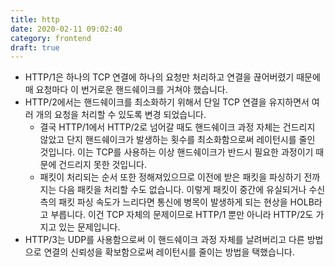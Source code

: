 ```yaml
---
title: http
date: 2020-02-11 09:02:40
category: frontend
draft: true
---
```


- HTTP/1은 하나의 TCP 연결에 하나의 요청만 처리하고 연결을 끊어버렸기 때문에 매 요청마다 이 번거로운 핸드쉐이크를 거쳐야 했습니다.
- HTTP/2에서는 핸드쉐이크를 최소화하기 위해서 단일 TCP 연결을 유지하면서 여러 개의 요청을 처리할 수 있도록 변경 되었습니다.
  - 결국 HTTP/1에서 HTTP/2로 넘어갈 때도 핸드쉐이크 과정 자체는 건드리지 않았고 단지 핸드쉐이크가 발생하는 횟수를 최소화함으로써 레이턴시를 줄인 것입니다. 이는 TCP를 사용하는 이상 핸드쉐이크가 반드시 필요한 과정이기 때문에 건드리지 못한 것입니다.
  - 패킷이 처리되는 순서 또한 정해져있으므로 이전에 받은 패킷을 파싱하기 전까지는 다음 패킷을 처리할 수도 없습니다. 이렇게 패킷이 중간에 유실되거나 수신 측의 패킷 파싱 속도가 느리다면 통신에 병목이 발생하게 되는 현상을 HOLB라고 부릅니다. 이건 TCP 자체의 문제이므로 HTTP/1 뿐만 아니라 HTTP/2도 가지고 있는 문제입니다.
- HTTP/3는 UDP를 사용함으로써 이 핸드쉐이크 과정 자체를 날려버리고 다른 방법으로 연결의 신뢰성을 확보함으로써 레이턴시를 줄이는 방법을 택했습니다.
